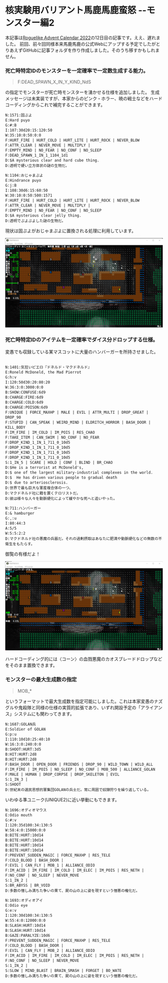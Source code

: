# 核実験用バリアント馬鹿馬鹿蛮怒 --モンスター編2

本記事は[Roguelike Advent Calendar 2022](http://qiita.com "Roguelike Advent Calendar 2022")の12日目の記事です。ええ、遅れました。
前回、前々回同様本来馬鹿馬鹿の公式Webにアップする予定でしたがとりあえずGitHubに記事フォルダを作り作成しました。そのうち移すかもしれません。

### 死亡時特定IDのモンスターを一定確率で一定数生成する能力。

> F:DEAD_SPAWN_X_IN_Y_KIND_NdS

の指定でモンスターが死亡時モンスターを湧かせる仕様を追加しました。
生成メッセージは未実装ですが、本家からのピンク・ホラー、暁の戦士などをハードコーディングからこれで補完することができます。

```
N:1571:固ぷよ
E:Hard puyo
G:#:B
I:107:30d20:15:120:50
W:35:10:0:50:0:0
F:HURT_FIRE | HURT_COLD | HURT_LITE | HURT_ROCK | NEVER_BLOW
F:ATTR_CLEAR | NEVER_MOVE | MULTIPLY |
F:EMPTY_MIND | NO_FEAR | NO_CONF | NO_SLEEP
F:DEAD_SPAWN_1_IN_1_1104_1d1
D:$A mysterious clear and hard cube thing.
D:透明で硬い立方体状の謎の生物だ。
```

```
N:1104:おじゃまぷよ
E:Hindrance puyo
G:j:B
I:108:30d6:15:60:50
W:30:10:0:50:500:1571
F:HURT_FIRE | HURT_COLD | HURT_LITE | HURT_ROCK | NEVER_BLOW
F:ATTR_CLEAR | NEVER_MOVE | MULTIPLY |
F:EMPTY_MIND | NO_FEAR | NO_CONF | NO_SLEEP
D:$A mysterious clear jelly thing.
D:透明でぷよぷよした謎の生物だ。
```

現状は固ぷよがおじゃまぷよに置換される処理に利用しています。

![ばよえーん](./monster1-2.png)


### 死亡時特定IDのアイテムを一定確率でダイス分ドロップする仕様。

変愚でも収録している某マスコットに大量のハンバーガーを所持させました。

```

N:1401:気狂いピエロ『ドネルド・マクドネルド』
E:Roneld McDoneld, the Mad Pierrot
G:h:v
I:120:50d30:20:80:20
W:36:3:0:3000:0:0
B:SHOW:CONFUSE:6d9
B:CHARGE:FIRE:6d9
B:CHARGE:COLD:6d9
B:CHARGE:POISON:6d9
F:UNIQUE | FORCE_MAXHP | MALE | EVIL | ATTR_MULTI | DROP_GREAT | DROP_90
F:STUPID | CAN_SPEAK | WEIRD_MIND | ELDRITCH_HORROR | BASH_DOOR | KILL_BODY
F:IM_FIRE | IM_COLD | IM_POIS | RES_CHAO
F:TAKE_ITEM | CAN_SWIM | NO_CONF | NO_FEAR
F:DROP_KIND_1_IN_1_711_0_10d5
F:DROP_KIND_1_IN_1_711_0_10d5
F:DROP_KIND_1_IN_1_711_0_10d5
F:DROP_KIND_1_IN_1_711_0_10d5
S:1_IN_5 | SCARE | HOLD | CONF | BLIND | BR_CHAO
D:$He is a terrorist at McDoneld's,
D:$ one of the largest military-industrial complexes in the world.
D:$  He has driven various people to gradual death
D:$ due to arteriosclerosis.
D:世界で最も巨大な軍産複合体の一つ、
D:マクドネルド社に籍を置くテロリストだ。
D:彼は様々な人々を動脈硬化によって緩やかな死へと追いやった。
```

```
N:711:ハンバーガー
E:& hamburger
G:,:u
I:80:44:3
A:5/5
W:5:5:2:2
D:マクドネルド社の悪魔の兵器だ。それの過剰摂取はあなたに肥満や動脈硬化などの無数の不衛生をもたらす。
```

御覧の有様だよ！

![もうマック塗れや](./monster1-1.png)

ハードコーディング的には〈コーン〉の血戮悪魔のカオスブレードドロップなどをそのまま置換できます。

### モンスターの最大生成数の指定

> MOB_*

というフォーマットで最大生成数を指定可能にしました。これは本家変愚のナズグルや鬼殺隊と同様の仕様の実質的拡張であり、いずれ開設予定の「アライアンス」システムにも関わってきます。

```
N:1687:GOLAN兵
E:Soldier of GOLAN
G:p:u
I:110:10d10:25:40:10
W:16:3:0:240:0:0
B:SHOOT:HURT:3d5
B:HIT:HURT:2d8
B:HIT:HURT:2d8
F:BASH_DOOR | OPEN_DOOR | FRIENDS | DROP_90 | WILD_TOWN | WILD_ALL
F:IM_FIRE | IM_POIS | NO_SLEEP | NO_CONF | MOB_500 | ALLIANCE_GOLAN
F:MALE | HUMAN | DROP_CORPSE | DROP_SKELETON | EVIL
S:1_IN_3 |
S:SHOOT
D:世紀末の選民思想的軍集団GOLANの兵士だ。常に周囲で奴隷狩りを繰り返している。
```

いわゆる準ユニーク(UNIQUE2)に近い挙動にもできます。

```
N:1696:オディオマウス
E:Odio mouth
G:#:v
I:120:35d100:34:130:5
W:58:4:0:15000:0:0
B:BITE:HURT:10d14
B:BITE:HURT:10d14
B:BITE:HURT:10d14
B:BITE:HURT:10d14
F:PREVENT_SUDDEN_MAGIC | FORCE_MAXHP | RES_TELE
F:COLD_BLOOD | BASH_DOOR | 
F:EVIL | CAN_FLY | MOB_1 | ALLIANCE_ODIO
F:IM_ACID | IM_FIRE | IM_COLD | IM_ELEC | IM_POIS | RES_NETH |
F:NO_CONF | NO_SLEEP | NEVER_MOVE
S:1_IN_2 | 
S:BR_ABYSS | BR_VOID
D:多数の憎しみ満ちた争いの果て、屍の山の上に姿を現すという憎悪の権化だ。
```

```
N:1693:オディオアイ
E:Odio eye
G:e:v
I:120:30d100:34:130:5
W:55:4:0:12000:0:0
B:SLASH:HURT:10d14
B:SLASH:HURT:10d14
B:GAZE:PARALYZE:10d6
F:PREVENT_SUDDEN_MAGIC | FORCE_MAXHP | RES_TELE
F:COLD_BLOOD | BASH_DOOR | 
F:EVIL | CAN_FLY | MOB_2 | ALLIANCE_ODIO
F:IM_ACID | IM_FIRE | IM_COLD | IM_ELEC | IM_POIS | RES_NETH |
F:NO_CONF | NO_SLEEP | NEVER_MOVE
S:1_IN_2 | 
S:SLOW | MIND_BLAST | BRAIN_SMASH | FORGET | BO_WATE
D:多数の憎しみ満ちた争いの果て、屍の山の上に姿を現すという憎悪の権化だ。
```